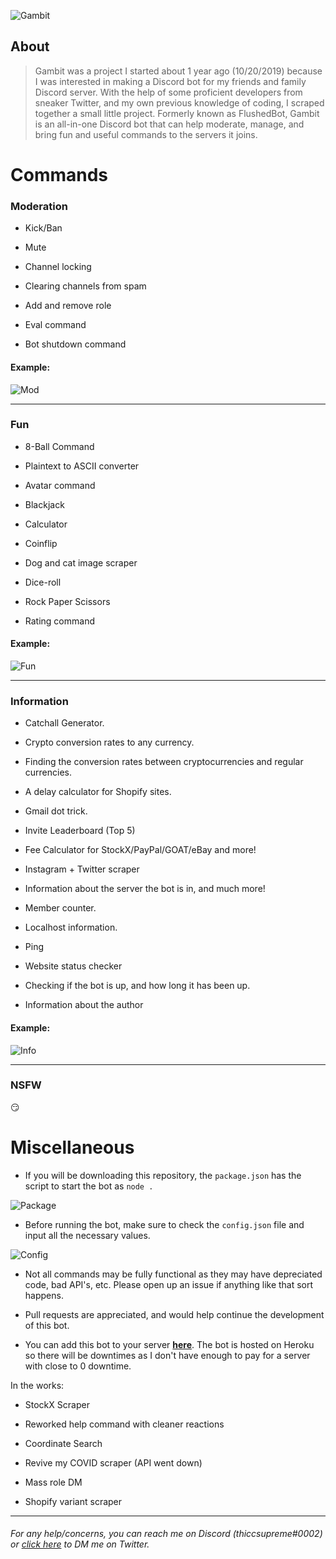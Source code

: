 
![Gambit](https://i.imgur.com/KgyyWbS.png)

  

##  About

  

> Gambit was a project I started about 1 year ago (10/20/2019) because I was interested in making a Discord bot for my friends and family Discord server. With the help of some proficient developers from sneaker Twitter, and my own previous knowledge of coding, I scraped together a small little project. Formerly known as FlushedBot, Gambit is an all-in-one Discord bot that can help moderate, manage, and bring fun and useful commands to the servers it joins.

  

#  Commands

  

###  Moderation

*  Kick/Ban

*  Mute

*  Channel locking

*  Clearing channels from spam

*  Add and remove role

*  Eval command

*  Bot shutdown command

  

####  Example:

![Mod](https://i.imgur.com/W0GUL2R.png)

  

___

  

###  Fun

*  8-Ball Command

*  Plaintext to ASCII converter

*  Avatar command

*  Blackjack

*  Calculator

*  Coinflip

*  Dog and cat image scraper

*  Dice-roll

*  Rock Paper Scissors

*  Rating command

  

####  Example:

  

![Fun](https://i.imgur.com/mOyxVNM.png)

  

___

  

###  Information

*  Catchall Generator.

*  Crypto conversion rates to any currency.

*  Finding the conversion rates between cryptocurrencies and regular currencies.

*  A delay calculator for Shopify sites.

*  Gmail dot trick.

*  Invite Leaderboard (Top 5)

*  Fee Calculator for StockX/PayPal/GOAT/eBay and more!

*  Instagram + Twitter scraper

*  Information about the server the bot is in, and much more!

*  Member counter.

*  Localhost information.

*  Ping

*  Website status checker

*  Checking if the bot is up, and how long it has been up.

*  Information about the author

  

####  Example:

  

![Info](https://i.imgur.com/WRlexJM.png)

  

___

  

###  NSFW

😏

  

#  Miscellaneous

  

*  If you will be downloading this repository, the `package.json` has the script to start the bot as `node .`

  

![Package](https://i.imgur.com/MzB95ez.png)

*  Before running the bot, make sure to check the `config.json` file and input all the necessary values.

![Config](https://i.imgur.com/4PatnnP.png)

*  Not all commands may be fully functional as they may have depreciated code, bad API's, etc. Please open up an issue if anything like that sort happens.

*  Pull requests are appreciated, and would help continue the development of this bot.

*  You can add this bot to your server **[here](https://discord.com/api/oauth2/authorize?client_id=674028761347522569&permissions=8&scope=bot)**. The bot is hosted on Heroku so there will be downtimes as I don't have enough to pay for a server with close to 0 downtime.
  

In the works:

- StockX Scraper

- Reworked help command with cleaner reactions

- Coordinate Search

- Revive my COVID scraper (API went down)

- Mass role DM

- Shopify variant scraper

___

######  For any help/concerns, you can reach me on Discord (thiccsupreme#0002) or [click here](https://twitter.com/messages/compose?recipient_id=1053363951747117058) to DM me on Twitter.
